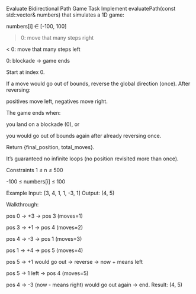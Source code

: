 Evaluate Bidirectional Path Game
Task
Implement evaluatePath(const std::vector<int>& numbers) that simulates a 1D game:

numbers[i] ∈ [-100, 100]

> 0: move that many steps right

< 0: move that many steps left

0: blockade → game ends

Start at index 0.

If a move would go out of bounds, reverse the global direction (once). After reversing:

positives move left, negatives move right.

The game ends when:

you land on a blockade (0), or

you would go out of bounds again after already reversing once.

Return {final_position, total_moves}.

It’s guaranteed no infinite loops (no position revisited more than once).

Constraints
1 ≤ n ≤ 500

-100 ≤ numbers[i] ≤ 100

Example
Input:
[3, 4, 1, 1, -3, 1]
Output:
(4, 5)

Walkthrough:

pos 0 → +3 → pos 3 (moves=1)

pos 3 → +1 → pos 4 (moves=2)

pos 4 → -3 → pos 1 (moves=3)

pos 1 → +4 → pos 5 (moves=4)

pos 5 → +1 would go out → reverse → now + means left

pos 5 → 1 left → pos 4 (moves=5)

pos 4 → -3 (now - means right) would go out again → end.
Result: (4, 5)